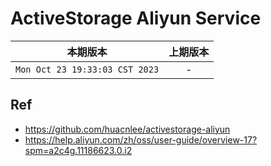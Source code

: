 
# ActiveStorage Aliyun Service

|本期版本| 上期版本
|:---:|:---:
`Mon Oct 23 19:33:03 CST 2023` | -


## Ref

* <https://github.com/huacnlee/activestorage-aliyun>
* <https://help.aliyun.com/zh/oss/user-guide/overview-17?spm=a2c4g.11186623.0.i2>